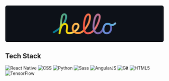 <!-- ### Hi there 👋 -->

![hello](./Cover.png)

<!--
**robmifsud/robmifsud** is a ✨ _special_ ✨ repository because its `README.md` (this file) appears on your GitHub profile.

Here are some ideas to get you started:

- 🔭 I’m currently working on ...
- 📫 How to reach me: ...
-->
## Tech Stack
<img src="https://img.shields.io/badge/-React Native-61DAFB?logo=React&logoColor=black&style=flat-square" alt="React Native"/>
<img src="https://img.shields.io/badge/-CSS-1572B6?logo=CSS3&logoColor=white&style=flat-square" alt="CSS"/>
<img src="https://img.shields.io/badge/-Python-3776AB?logo=python&logoColor=white&style=flat-square" alt="Python"/>
<img src="https://img.shields.io/badge/-Sass-CC6699?logo=Sass&logoColor=white&style=flat-square" alt="Sass"/>
<img src="https://img.shields.io/badge/-AngularJS-E23237?logo=AngularJS&logoColor=white&style=flat-square" alt="AngularJS"/>
<img src="https://img.shields.io/badge/-Git-F05032?logo=Git&logoColor=white&style=flat-square" alt="Git"/>
<img src="https://img.shields.io/badge/-HTML5-E34F26?logo=HTML5&logoColor=white&style=flat-square" alt="HTML5"/>
<img src="https://img.shields.io/badge/-TensorFlow-FF6F00?logo=TensorFlow&logoColor=white&style=flat-square" alt="TensorFlow"/>
